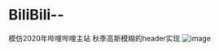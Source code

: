 # BiliBili--
模仿2020年哔哩哔哩主站 秋季高斯模糊的header实现
![image](https://user-images.githubusercontent.com/82202033/175847731-dc1bccf4-63cc-4e59-ab03-184a3b459e5a.png)

